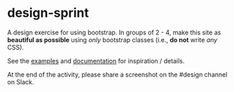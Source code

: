 # design-sprint
A design exercise for using bootstrap. In groups of 2 - 4, make this site as **beautiful as possible** using _only_ bootstrap classes (i.e., **do not** write _any_ CSS). 

See the [examples](https://getbootstrap.com/docs/4.1/examples/) and [documentation](https://getbootstrap.com/docs/4.1/getting-started/introduction/) for inspiration / details.

At the end of the activity, please share a screenshot on the #design channel on Slack.
